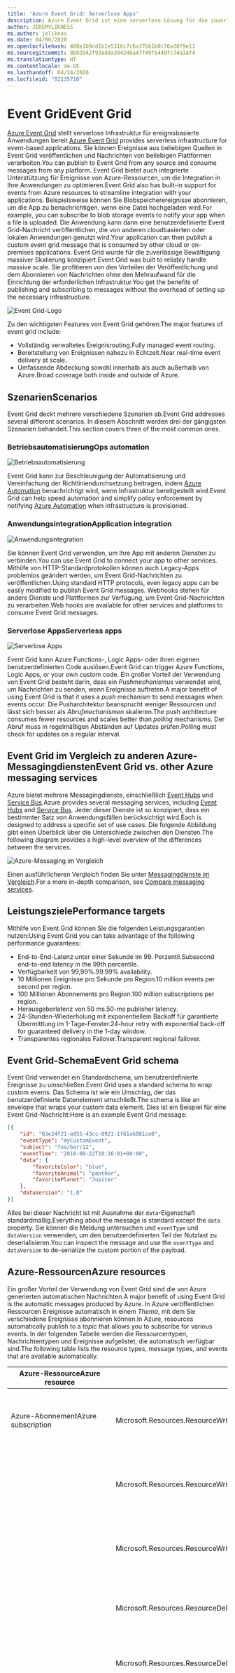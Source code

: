 ```yaml
---
title: 'Azure Event Grid: Serverlose Apps'
description: Azure Event Grid ist eine serverlose Lösung für die zuverlässige Bereitstellung und Weiterleitung von Ereignissen in großem Maßstab mit einem ereignisbasierten Zahlungsmodell.
author: JEREMYLIKNESS
ms.author: jeliknes
ms.date: 04/06/2020
ms.openlocfilehash: 408e1b9cd1b1e5316c7c6a17bb1b0c76a38f9e11
ms.sourcegitcommit: 8b02d42f93adda304246a47f49f6449fc74a3af4
ms.translationtype: HT
ms.contentlocale: de-DE
ms.lasthandoff: 04/24/2020
ms.locfileid: "82135710"
---
```

# <a name="event-grid"></a><span data-ttu-id="289cb-103">Event Grid</span><span class="sxs-lookup"><span data-stu-id="289cb-103">Event Grid</span></span>

<span data-ttu-id="289cb-104">[Azure Event Grid](/azure/event-grid/overview) stellt serverlose Infrastruktur für ereignisbasierte Anwendungen bereit.</span><span class="sxs-lookup"><span data-stu-id="289cb-104">[Azure Event Grid](/azure/event-grid/overview) provides serverless infrastructure for event-based applications.</span></span> <span data-ttu-id="289cb-105">Sie können Ereignisse aus beliebigen Quellen in Event Grid veröffentlichen und Nachrichten von beliebigen Plattformen verarbeiten.</span><span class="sxs-lookup"><span data-stu-id="289cb-105">You can publish to Event Grid from any source and consume messages from any platform.</span></span> <span data-ttu-id="289cb-106">Event Grid bietet auch integrierte Unterstützung für Ereignisse von Azure-Ressourcen, um die Integration in Ihre Anwendungen zu optimieren.</span><span class="sxs-lookup"><span data-stu-id="289cb-106">Event Grid also has built-in support for events from Azure resources to streamline integration with your applications.</span></span> <span data-ttu-id="289cb-107">Beispielsweise können Sie Blobspeicherereignisse abonnieren, um die App zu benachrichtigen, wenn eine Datei hochgeladen wird.</span><span class="sxs-lookup"><span data-stu-id="289cb-107">For example, you can subscribe to blob storage events to notify your app when a file is uploaded.</span></span> <span data-ttu-id="289cb-108">Die Anwendung kann dann eine benutzerdefinierte Event Grid-Nachricht veröffentlichen, die von anderen cloudbasierten oder lokalen Anwendungen genutzt wird.</span><span class="sxs-lookup"><span data-stu-id="289cb-108">Your application can then publish a custom event grid message that is consumed by other cloud or on-premises applications.</span></span> <span data-ttu-id="289cb-109">Event Grid wurde für die zuverlässige Bewältigung massiver Skalierung konzipiert.</span><span class="sxs-lookup"><span data-stu-id="289cb-109">Event Grid was built to reliably handle massive scale.</span></span> <span data-ttu-id="289cb-110">Sie profitieren von den Vorteilen der Veröffentlichung und dem Abonnieren von Nachrichten ohne den Mehraufwand für die Einrichtung der erforderlichen Infrastruktur.</span><span class="sxs-lookup"><span data-stu-id="289cb-110">You get the benefits of publishing and subscribing to messages without the overhead of setting up the necessary infrastructure.</span></span>

![Event Grid-Logo](./media/event-grid-logo.png)

<span data-ttu-id="289cb-112">Zu den wichtigsten Features von Event Grid gehören:</span><span class="sxs-lookup"><span data-stu-id="289cb-112">The major features of event grid include:</span></span>

- <span data-ttu-id="289cb-113">Vollständig verwaltetes Ereignisrouting.</span><span class="sxs-lookup"><span data-stu-id="289cb-113">Fully managed event routing.</span></span>
- <span data-ttu-id="289cb-114">Bereitstellung von Ereignissen nahezu in Echtzeit.</span><span class="sxs-lookup"><span data-stu-id="289cb-114">Near real-time event delivery at scale.</span></span>
- <span data-ttu-id="289cb-115">Umfassende Abdeckung sowohl innerhalb als auch außerhalb von Azure.</span><span class="sxs-lookup"><span data-stu-id="289cb-115">Broad coverage both inside and outside of Azure.</span></span>

## <a name="scenarios"></a><span data-ttu-id="289cb-116">Szenarien</span><span class="sxs-lookup"><span data-stu-id="289cb-116">Scenarios</span></span>

<span data-ttu-id="289cb-117">Event Grid deckt mehrere verschiedene Szenarien ab.</span><span class="sxs-lookup"><span data-stu-id="289cb-117">Event Grid addresses several different scenarios.</span></span> <span data-ttu-id="289cb-118">In diesem Abschnitt werden drei der gängigsten Szenarien behandelt.</span><span class="sxs-lookup"><span data-stu-id="289cb-118">This section covers three of the most common ones.</span></span>

### <a name="ops-automation"></a><span data-ttu-id="289cb-119">Betriebsautomatisierung</span><span class="sxs-lookup"><span data-stu-id="289cb-119">Ops automation</span></span>

![Betriebsautomatisierung](./media/ops-automation.png)

<span data-ttu-id="289cb-121">Event Grid kann zur Beschleunigung der Automatisierung und Vereinfachung der Richtliniendurchsetzung beitragen, indem [Azure Automation](https://docs.microsoft.com/azure/automation) benachrichtigt wird, wenn Infrastruktur bereitgestellt wird.</span><span class="sxs-lookup"><span data-stu-id="289cb-121">Event Grid can help speed automation and simplify policy enforcement by notifying [Azure Automation](https://docs.microsoft.com/azure/automation) when infrastructure is provisioned.</span></span>

### <a name="application-integration"></a><span data-ttu-id="289cb-122">Anwendungsintegration</span><span class="sxs-lookup"><span data-stu-id="289cb-122">Application integration</span></span>

![Anwendungsintegration](./media/app-integration.png)

<span data-ttu-id="289cb-124">Sie können Event Grid verwenden, um Ihre App mit anderen Diensten zu verbinden.</span><span class="sxs-lookup"><span data-stu-id="289cb-124">You can use Event Grid to connect your app to other services.</span></span> <span data-ttu-id="289cb-125">Mithilfe von HTTP-Standardprotokollen können auch Legacy-Apps problemlos geändert werden, um Event Grid-Nachrichten zu veröffentlichen.</span><span class="sxs-lookup"><span data-stu-id="289cb-125">Using standard HTTP protocols, even legacy apps can be easily modified to publish Event Grid messages.</span></span> <span data-ttu-id="289cb-126">Webhooks stehen für andere Dienste und Plattformen zur Verfügung, um Event Grid-Nachrichten zu verarbeiten.</span><span class="sxs-lookup"><span data-stu-id="289cb-126">Web hooks are available for other services and platforms to consume Event Grid messages.</span></span>

### <a name="serverless-apps"></a><span data-ttu-id="289cb-127">Serverlose Apps</span><span class="sxs-lookup"><span data-stu-id="289cb-127">Serverless apps</span></span>

![Serverlose Apps](./media/serverless-apps.png)

<span data-ttu-id="289cb-129">Event Grid kann Azure Functions-, Logic Apps- oder ihren eigenen benutzerdefinierten Code auslösen.</span><span class="sxs-lookup"><span data-stu-id="289cb-129">Event Grid can trigger Azure Functions, Logic Apps, or your own custom code.</span></span> <span data-ttu-id="289cb-130">Ein großer Vorteil der Verwendung von Event Grid besteht darin, dass ein *Pushmechanismus* verwendet wird, um Nachrichten zu senden, wenn Ereignisse auftreten.</span><span class="sxs-lookup"><span data-stu-id="289cb-130">A major benefit of using Event Grid is that it uses a *push* mechanism to send messages when events occur.</span></span> <span data-ttu-id="289cb-131">Die Pusharchitektur beansprucht weniger Ressourcen und lässt sich besser als *Abrufmechanismen* skalieren.</span><span class="sxs-lookup"><span data-stu-id="289cb-131">The push architecture consumes fewer resources and scales better than *polling* mechanisms.</span></span> <span data-ttu-id="289cb-132">Der Abruf muss in regelmäßigen Abständen auf Updates prüfen.</span><span class="sxs-lookup"><span data-stu-id="289cb-132">Polling must check for updates on a regular interval.</span></span>

## <a name="event-grid-vs-other-azure-messaging-services"></a><span data-ttu-id="289cb-133">Event Grid im Vergleich zu anderen Azure-Messagingdiensten</span><span class="sxs-lookup"><span data-stu-id="289cb-133">Event Grid vs. other Azure messaging services</span></span>

<span data-ttu-id="289cb-134">Azure bietet mehrere Messagingdienste, einschließlich [Event Hubs](https://docs.microsoft.com/azure/event-hubs) und [Service Bus](https://docs.microsoft.com/azure/service-bus-messaging).</span><span class="sxs-lookup"><span data-stu-id="289cb-134">Azure provides several messaging services, including [Event Hubs](https://docs.microsoft.com/azure/event-hubs) and [Service Bus](https://docs.microsoft.com/azure/service-bus-messaging).</span></span> <span data-ttu-id="289cb-135">Jeder dieser Dienste ist so konzipiert, dass ein bestimmter Satz von Anwendungsfällen berücksichtigt wird.</span><span class="sxs-lookup"><span data-stu-id="289cb-135">Each is designed to address a specific set of use cases.</span></span> <span data-ttu-id="289cb-136">Die folgende Abbildung gibt einen Überblick über die Unterschiede zwischen den Diensten.</span><span class="sxs-lookup"><span data-stu-id="289cb-136">The following diagram provides a high-level overview of the differences between the services.</span></span>

![Azure-Messaging im Vergleich](./media/azure-messaging-services.png)

<span data-ttu-id="289cb-138">Einen ausführlicheren Vergleich finden Sie unter [Messagingdienste im Vergleich](https://docs.microsoft.com/azure/event-grid/compare-messaging-services).</span><span class="sxs-lookup"><span data-stu-id="289cb-138">For a more in-depth comparison, see [Compare messaging services](https://docs.microsoft.com/azure/event-grid/compare-messaging-services).</span></span>

## <a name="performance-targets"></a><span data-ttu-id="289cb-139">Leistungsziele</span><span class="sxs-lookup"><span data-stu-id="289cb-139">Performance targets</span></span>

<span data-ttu-id="289cb-140">Mithilfe von Event Grid können Sie die folgenden Leistungsgarantien nutzen:</span><span class="sxs-lookup"><span data-stu-id="289cb-140">Using Event Grid you can take advantage of the following performance guarantees:</span></span>

- <span data-ttu-id="289cb-141">End-to-End-Latenz unter einer Sekunde im 99. Perzentil.</span><span class="sxs-lookup"><span data-stu-id="289cb-141">Subsecond end-to-end latency in the 99th percentile.</span></span>
- <span data-ttu-id="289cb-142">Verfügbarkeit von 99,99%.</span><span class="sxs-lookup"><span data-stu-id="289cb-142">99.99% availability.</span></span>
- <span data-ttu-id="289cb-143">10 Millionen Ereignisse pro Sekunde pro Region.</span><span class="sxs-lookup"><span data-stu-id="289cb-143">10 million events per second per region.</span></span>
- <span data-ttu-id="289cb-144">100 Millionen Abonnements pro Region.</span><span class="sxs-lookup"><span data-stu-id="289cb-144">100 million subscriptions per region.</span></span>
- <span data-ttu-id="289cb-145">Herausgeberlatenz von 50 ms.</span><span class="sxs-lookup"><span data-stu-id="289cb-145">50-ms publisher latency.</span></span>
- <span data-ttu-id="289cb-146">24-Stunden-Wiederholung mit exponentiellem Backoff für garantierte Übermittlung im 1-Tage-Fenster.</span><span class="sxs-lookup"><span data-stu-id="289cb-146">24-hour retry with exponential back-off for guaranteed delivery in the 1-day window.</span></span>
- <span data-ttu-id="289cb-147">Transparentes regionales Failover.</span><span class="sxs-lookup"><span data-stu-id="289cb-147">Transparent regional failover.</span></span>

## <a name="event-grid-schema"></a><span data-ttu-id="289cb-148">Event Grid-Schema</span><span class="sxs-lookup"><span data-stu-id="289cb-148">Event Grid schema</span></span>

<span data-ttu-id="289cb-149">Event Grid verwendet ein Standardschema, um benutzerdefinierte Ereignisse zu umschließen.</span><span class="sxs-lookup"><span data-stu-id="289cb-149">Event Grid uses a standard schema to wrap custom events.</span></span> <span data-ttu-id="289cb-150">Das Schema ist wie ein Umschlag, der das benutzerdefinierte Datenelement umschließt.</span><span class="sxs-lookup"><span data-stu-id="289cb-150">The schema is like an envelope that wraps your custom data element.</span></span> <span data-ttu-id="289cb-151">Dies ist ein Beispiel für eine Event Grid-Nachricht:</span><span class="sxs-lookup"><span data-stu-id="289cb-151">Here is an example Event Grid message:</span></span>

```json
[{
    "id": "03e24f21-a955-43cc-8921-1f61a6081ce0",
    "eventType": "myCustomEvent",
    "subject": "foo/bar/12",
    "eventTime": "2018-09-22T10:36:01+00:00",
    "data": {
        "favoriteColor": "blue",
        "favoriteAnimal": "panther",
        "favoritePlanet": "Jupiter"
    },
    "dataVersion": "1.0"
}]
```

<span data-ttu-id="289cb-152">Alles bei dieser Nachricht ist mit Ausnahme der `data`-Eigenschaft standardmäßig.</span><span class="sxs-lookup"><span data-stu-id="289cb-152">Everything about the message is standard except the `data` property.</span></span> <span data-ttu-id="289cb-153">Sie können die Meldung untersuchen und `eventType` und `dataVersion` verwenden, um den benutzerdefinierten Teil der Nutzlast zu deserialisieren.</span><span class="sxs-lookup"><span data-stu-id="289cb-153">You can inspect the message and use the `eventType` and `dataVersion` to de-serialize the custom portion of the payload.</span></span>

## <a name="azure-resources"></a><span data-ttu-id="289cb-154">Azure-Ressourcen</span><span class="sxs-lookup"><span data-stu-id="289cb-154">Azure resources</span></span>

<span data-ttu-id="289cb-155">Ein großer Vorteil der Verwendung von Event Grid sind die von Azure generierten automatischen Nachrichten.</span><span class="sxs-lookup"><span data-stu-id="289cb-155">A major benefit of using Event Grid is the automatic messages produced by Azure.</span></span> <span data-ttu-id="289cb-156">In Azure veröffentlichen Ressourcen Ereignisse automatisch in einem *Thema*, mit dem Sie verschiedene Ereignisse abonnieren können.</span><span class="sxs-lookup"><span data-stu-id="289cb-156">In Azure, resources automatically publish to a *topic* that allows you to subscribe for various events.</span></span> <span data-ttu-id="289cb-157">In der folgenden Tabelle werden die Ressourcentypen, Nachrichtentypen und Ereignisse aufgelistet, die automatisch verfügbar sind.</span><span class="sxs-lookup"><span data-stu-id="289cb-157">The following table lists the resource types, message types, and events that are available automatically.</span></span>

| <span data-ttu-id="289cb-158">Azure-Ressource</span><span class="sxs-lookup"><span data-stu-id="289cb-158">Azure resource</span></span> | <span data-ttu-id="289cb-159">Ereignistyp</span><span class="sxs-lookup"><span data-stu-id="289cb-159">Event type</span></span> | <span data-ttu-id="289cb-160">Beschreibung</span><span class="sxs-lookup"><span data-stu-id="289cb-160">Description</span></span> |
| -------------- | ---------- | ----------- |
| <span data-ttu-id="289cb-161">Azure-Abonnement</span><span class="sxs-lookup"><span data-stu-id="289cb-161">Azure subscription</span></span> | <span data-ttu-id="289cb-162">Microsoft.Resources.ResourceWriteSuccess</span><span class="sxs-lookup"><span data-stu-id="289cb-162">Microsoft.Resources.ResourceWriteSuccess</span></span> | <span data-ttu-id="289cb-163">Wird ausgelöst, wenn ein Vorgang zum Erstellen oder Aktualisieren einer Ressource erfolgreich ist.</span><span class="sxs-lookup"><span data-stu-id="289cb-163">Raised when a resource create or update operation succeeds.</span></span> |
| | <span data-ttu-id="289cb-164">Microsoft.Resources.ResourceWriteFailure</span><span class="sxs-lookup"><span data-stu-id="289cb-164">Microsoft.Resources.ResourceWriteFailure</span></span> | <span data-ttu-id="289cb-165">Wird ausgelöst, wenn ein Vorgang zum Erstellen oder Aktualisieren einer Ressource fehlschlägt.</span><span class="sxs-lookup"><span data-stu-id="289cb-165">Raised when a resource create or update operation fails.</span></span> |
| | <span data-ttu-id="289cb-166">Microsoft.Resources.ResourceWriteCancel</span><span class="sxs-lookup"><span data-stu-id="289cb-166">Microsoft.Resources.ResourceWriteCancel</span></span> | <span data-ttu-id="289cb-167">Wird ausgelöst, wenn ein Vorgang zum Erstellen oder Aktualisieren einer Ressource abgebrochen wird.</span><span class="sxs-lookup"><span data-stu-id="289cb-167">Raised when a resource create or update operation is canceled.</span></span> |
|  | <span data-ttu-id="289cb-168">Microsoft.Resources.ResourceDeleteSuccess</span><span class="sxs-lookup"><span data-stu-id="289cb-168">Microsoft.Resources.ResourceDeleteSuccess</span></span> | <span data-ttu-id="289cb-169">Wird ausgelöst, wenn ein Vorgang zum Löschen einer Ressource erfolgreich ist.</span><span class="sxs-lookup"><span data-stu-id="289cb-169">Raised when a resource delete operation succeeds.</span></span> |
|  | <span data-ttu-id="289cb-170">Microsoft.Resources.ResourceDeleteFailure</span><span class="sxs-lookup"><span data-stu-id="289cb-170">Microsoft.Resources.ResourceDeleteFailure</span></span> | <span data-ttu-id="289cb-171">Wird ausgelöst, wenn ein Vorgang zum Löschen einer Ressource fehlschlägt.</span><span class="sxs-lookup"><span data-stu-id="289cb-171">Raised when a resource delete operation fails.</span></span> |
| | <span data-ttu-id="289cb-172">Microsoft.Resources.ResourceDeleteCancel</span><span class="sxs-lookup"><span data-stu-id="289cb-172">Microsoft.Resources.ResourceDeleteCancel</span></span> | <span data-ttu-id="289cb-173">Wird ausgelöst, wenn ein Vorgang zum Löschen einer Ressource abgebrochen wird.</span><span class="sxs-lookup"><span data-stu-id="289cb-173">Raised when a resource delete operation is canceled.</span></span> <span data-ttu-id="289cb-174">Dieses Ereignis tritt ein, wenn eine Vorlagenbereitstellung abgebrochen wird.</span><span class="sxs-lookup"><span data-stu-id="289cb-174">This event happens when a template deployment is canceled.</span></span> |
| <span data-ttu-id="289cb-175">Blobspeicher</span><span class="sxs-lookup"><span data-stu-id="289cb-175">Blob storage</span></span> | <span data-ttu-id="289cb-176">Microsoft.Storage.BlobCreated</span><span class="sxs-lookup"><span data-stu-id="289cb-176">Microsoft.Storage.BlobCreated</span></span> | <span data-ttu-id="289cb-177">Wird ausgelöst, wenn ein Blob erstellt wird.</span><span class="sxs-lookup"><span data-stu-id="289cb-177">Raised when a blob is created.</span></span> |
| | <span data-ttu-id="289cb-178">Microsoft.Storage.BlobDeleted</span><span class="sxs-lookup"><span data-stu-id="289cb-178">Microsoft.Storage.BlobDeleted</span></span> | <span data-ttu-id="289cb-179">Wird ausgelöst, wenn ein Blob gelöscht wird.</span><span class="sxs-lookup"><span data-stu-id="289cb-179">Raised when a blob is deleted.</span></span> |
| <span data-ttu-id="289cb-180">Event Hubs</span><span class="sxs-lookup"><span data-stu-id="289cb-180">Event hubs</span></span> | <span data-ttu-id="289cb-181">Microsoft.EventHub.CaptureFileCreated</span><span class="sxs-lookup"><span data-stu-id="289cb-181">Microsoft.EventHub.CaptureFileCreated</span></span> | <span data-ttu-id="289cb-182">Wird ausgelöst, wenn eine Erfassungsdatei erstellt wird.</span><span class="sxs-lookup"><span data-stu-id="289cb-182">Raised when a capture file is created.</span></span>
| <span data-ttu-id="289cb-183">IoT Hub</span><span class="sxs-lookup"><span data-stu-id="289cb-183">IoT Hub</span></span> | <span data-ttu-id="289cb-184">Microsoft.Devices.DeviceCreated</span><span class="sxs-lookup"><span data-stu-id="289cb-184">Microsoft.Devices.DeviceCreated</span></span> | <span data-ttu-id="289cb-185">Wird ausgelöst, wenn ein Gerät bei einem IoT Hub registriert wird.</span><span class="sxs-lookup"><span data-stu-id="289cb-185">Published when a device is registered to an IoT hub.</span></span> |
| | <span data-ttu-id="289cb-186">Microsoft.Devices.DeviceDeleted</span><span class="sxs-lookup"><span data-stu-id="289cb-186">Microsoft.Devices.DeviceDeleted</span></span> | <span data-ttu-id="289cb-187">Wird ausgelöst, wenn ein Gerät aus einem IoT Hub gelöscht wird.</span><span class="sxs-lookup"><span data-stu-id="289cb-187">Published when a device is deleted from an IoT hub.</span></span> |
| <span data-ttu-id="289cb-188">Ressourcengruppen</span><span class="sxs-lookup"><span data-stu-id="289cb-188">Resource groups</span></span> | <span data-ttu-id="289cb-189">Microsoft.Resources.ResourceWriteSuccess</span><span class="sxs-lookup"><span data-stu-id="289cb-189">Microsoft.Resources.ResourceWriteSuccess</span></span> | <span data-ttu-id="289cb-190">Wird ausgelöst, wenn ein Vorgang zum Erstellen oder Aktualisieren einer Ressource erfolgreich ist.</span><span class="sxs-lookup"><span data-stu-id="289cb-190">Raised when a resource create or update operation succeeds.</span></span> |
| | <span data-ttu-id="289cb-191">Microsoft.Resources.ResourceWriteFailure</span><span class="sxs-lookup"><span data-stu-id="289cb-191">Microsoft.Resources.ResourceWriteFailure</span></span> | <span data-ttu-id="289cb-192">Wird ausgelöst, wenn ein Vorgang zum Erstellen oder Aktualisieren einer Ressource fehlschlägt.</span><span class="sxs-lookup"><span data-stu-id="289cb-192">Raised when a resource create or update operation fails.</span></span> |
| | <span data-ttu-id="289cb-193">Microsoft.Resources.ResourceWriteCancel</span><span class="sxs-lookup"><span data-stu-id="289cb-193">Microsoft.Resources.ResourceWriteCancel</span></span> | <span data-ttu-id="289cb-194">Wird ausgelöst, wenn ein Vorgang zum Erstellen oder Aktualisieren einer Ressource abgebrochen wird.</span><span class="sxs-lookup"><span data-stu-id="289cb-194">Raised when a resource create or update operation is canceled.</span></span> |
| | <span data-ttu-id="289cb-195">Microsoft.Resources.ResourceDeleteSuccess</span><span class="sxs-lookup"><span data-stu-id="289cb-195">Microsoft.Resources.ResourceDeleteSuccess</span></span> | <span data-ttu-id="289cb-196">Wird ausgelöst, wenn ein Vorgang zum Löschen einer Ressource erfolgreich ist.</span><span class="sxs-lookup"><span data-stu-id="289cb-196">Raised when a resource delete operation succeeds.</span></span> |
| | <span data-ttu-id="289cb-197">Microsoft.Resources.ResourceDeleteFailure</span><span class="sxs-lookup"><span data-stu-id="289cb-197">Microsoft.Resources.ResourceDeleteFailure</span></span> | <span data-ttu-id="289cb-198">Wird ausgelöst, wenn ein Vorgang zum Löschen einer Ressource fehlschlägt.</span><span class="sxs-lookup"><span data-stu-id="289cb-198">Raised when a resource delete operation fails.</span></span> |
| | <span data-ttu-id="289cb-199">Microsoft.Resources.ResourceDeleteCancel</span><span class="sxs-lookup"><span data-stu-id="289cb-199">Microsoft.Resources.ResourceDeleteCancel</span></span> | <span data-ttu-id="289cb-200">Wird ausgelöst, wenn ein Vorgang zum Löschen einer Ressource abgebrochen wird.</span><span class="sxs-lookup"><span data-stu-id="289cb-200">Raised when a resource delete operation is canceled.</span></span> <span data-ttu-id="289cb-201">Dieses Ereignis tritt ein, wenn eine Vorlagenbereitstellung abgebrochen wird.</span><span class="sxs-lookup"><span data-stu-id="289cb-201">This event happens when a template deployment is canceled.</span></span> |

<span data-ttu-id="289cb-202">Weitere Informationen finden Sie unter [Azure Event Grid-Ereignisschema](https://docs.microsoft.com/azure/event-grid/event-schema).</span><span class="sxs-lookup"><span data-stu-id="289cb-202">For more information, see [Azure Event Grid event schema](https://docs.microsoft.com/azure/event-grid/event-schema).</span></span>

<span data-ttu-id="289cb-203">Sie können von jedem Anwendungstyp aus auf Event Grid zugreifen, selbst über einen lokal ausgeführten.</span><span class="sxs-lookup"><span data-stu-id="289cb-203">You can access Event Grid from any type of application, even one that runs on-premises.</span></span>

## <a name="conclusion"></a><span data-ttu-id="289cb-204">Schlussbemerkung</span><span class="sxs-lookup"><span data-stu-id="289cb-204">Conclusion</span></span>

<span data-ttu-id="289cb-205">In diesem Kapitel haben Sie die serverlose Azure-Plattform kennengelernt, die aus Azure Functions, Logic Apps und Event Grid besteht.</span><span class="sxs-lookup"><span data-stu-id="289cb-205">In this chapter you learned about the Azure serverless platform that is composed of Azure Functions, Logic Apps, and Event Grid.</span></span> <span data-ttu-id="289cb-206">Sie können diese Ressourcen verwenden, um eine vollständig serverlose App-Architektur oder eine Hybridlösung zu erstellen, die mit anderen Cloudressourcen und lokalen Servern interagiert.</span><span class="sxs-lookup"><span data-stu-id="289cb-206">You can use these resources to build an entirely serverless app architecture, or create a hybrid solution that interacts with other cloud resources and on-premises servers.</span></span> <span data-ttu-id="289cb-207">In Kombination mit einer serverlosen Datenplattform wie [Azure SQL](https://docs.microsoft.com/azure/sql-database) oder [CosmosDB](https://docs.microsoft.com/azure/cosmos-db/introduction) können Sie vollständig verwaltete, cloudnative Anwendungen erstellen.</span><span class="sxs-lookup"><span data-stu-id="289cb-207">Combined with a serverless data platform such as [Azure SQL](https://docs.microsoft.com/azure/sql-database) or [CosmosDB](https://docs.microsoft.com/azure/cosmos-db/introduction), you can build fully managed cloud native applications.</span></span>

## <a name="recommended-resources"></a><span data-ttu-id="289cb-208">Empfohlene Ressourcen</span><span class="sxs-lookup"><span data-stu-id="289cb-208">Recommended resources</span></span>

- [<span data-ttu-id="289cb-209">App Service-Pläne</span><span class="sxs-lookup"><span data-stu-id="289cb-209">App service plans</span></span>](https://docs.microsoft.com/azure/app-service/azure-web-sites-web-hosting-plans-in-depth-overview)
- [<span data-ttu-id="289cb-210">Application Insights</span><span class="sxs-lookup"><span data-stu-id="289cb-210">Application Insights</span></span>](https://docs.microsoft.com/azure/application-insights)
- [<span data-ttu-id="289cb-211">Application Insights Analytics</span><span class="sxs-lookup"><span data-stu-id="289cb-211">Application Insights Analytics</span></span>](https://docs.microsoft.com/azure/application-insights/app-insights-analytics)
- [<span data-ttu-id="289cb-212">Azure: Migrieren einer App zur Cloud mit serverlosen Azure Functions</span><span class="sxs-lookup"><span data-stu-id="289cb-212">Azure: Bring your app to the cloud with serverless Azure Functions</span></span>](https://channel9.msdn.com/events/Connect/2017/E102)
- [<span data-ttu-id="289cb-213">Azure Event Grid</span><span class="sxs-lookup"><span data-stu-id="289cb-213">Azure Event Grid</span></span>](https://docs.microsoft.com/azure/event-grid/overview)
- [<span data-ttu-id="289cb-214">Azure Event Grid-Ereignisschema</span><span class="sxs-lookup"><span data-stu-id="289cb-214">Azure Event Grid event schema</span></span>](https://docs.microsoft.com/azure/event-grid/event-schema)
- [<span data-ttu-id="289cb-215">Azure Event Hubs</span><span class="sxs-lookup"><span data-stu-id="289cb-215">Azure Event Hubs</span></span>](https://docs.microsoft.com/azure/event-hubs)
- [<span data-ttu-id="289cb-216">Dokumentation zu Azure Functions</span><span class="sxs-lookup"><span data-stu-id="289cb-216">Azure Functions documentation</span></span>](https://docs.microsoft.com/azure/azure-functions)
- [<span data-ttu-id="289cb-217">Konzepte für Azure Functions-Trigger und -Bindungen</span><span class="sxs-lookup"><span data-stu-id="289cb-217">Azure Functions triggers and bindings concepts</span></span>](https://docs.microsoft.com/azure/azure-functions/functions-triggers-bindings)
- [<span data-ttu-id="289cb-218">Azure Logic Apps</span><span class="sxs-lookup"><span data-stu-id="289cb-218">Azure Logic Apps</span></span>](https://docs.microsoft.com/azure/logic-apps)
- [<span data-ttu-id="289cb-219">Azure Service Bus</span><span class="sxs-lookup"><span data-stu-id="289cb-219">Azure Service Bus</span></span>](https://docs.microsoft.com/azure/service-bus-messaging)
- [<span data-ttu-id="289cb-220">Azure Table Storage</span><span class="sxs-lookup"><span data-stu-id="289cb-220">Azure Table Storage</span></span>](https://docs.microsoft.com/azure/cosmos-db/table-storage-overview)
- [<span data-ttu-id="289cb-221">Herstellen einer Verbindung mit lokalen Datenquellen mit dem lokalen Azure-Datengateway</span><span class="sxs-lookup"><span data-stu-id="289cb-221">Connecting to on-premises data sources with Azure On-premises Data Gateway</span></span>](https://docs.microsoft.com/azure/analysis-services/analysis-services-gateway)
- [<span data-ttu-id="289cb-222">Erstellen Ihrer ersten Funktion im Azure-Portal</span><span class="sxs-lookup"><span data-stu-id="289cb-222">Create your first function in the Azure portal</span></span>](https://docs.microsoft.com/azure/azure-functions/functions-create-first-azure-function)
- [<span data-ttu-id="289cb-223">Create your first function using the Azure CLI (Erstellen Ihrer ersten Funktion mit der Azure-Befehlszeilenschnittstelle)</span><span class="sxs-lookup"><span data-stu-id="289cb-223">Create your first function using the Azure CLI</span></span>](https://docs.microsoft.com/azure/azure-functions/functions-create-first-azure-function-azure-cli)
- [<span data-ttu-id="289cb-224">Erstellen Ihrer ersten Funktion mit Visual Studio</span><span class="sxs-lookup"><span data-stu-id="289cb-224">Create your first function using Visual Studio</span></span>](https://docs.microsoft.com/azure/azure-functions/functions-create-your-first-function-visual-studio)
- [<span data-ttu-id="289cb-225">Von Functions unterstützte Sprachen</span><span class="sxs-lookup"><span data-stu-id="289cb-225">Functions supported languages</span></span>](https://docs.microsoft.com/azure/azure-functions/supported-languages)
- [<span data-ttu-id="289cb-226">Überwachen von Azure Functions</span><span class="sxs-lookup"><span data-stu-id="289cb-226">Monitor Azure Functions</span></span>](https://docs.microsoft.com/azure/azure-functions/functions-monitoring)

>[!div class="step-by-step"]
><span data-ttu-id="289cb-227">[Zurück](logic-apps.md)
>[Weiter](durable-azure-functions.md)</span><span class="sxs-lookup"><span data-stu-id="289cb-227">[Previous](logic-apps.md)
[Next](durable-azure-functions.md)</span></span>
